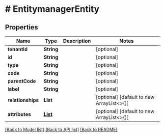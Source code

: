 # # EntitymanagerEntity


## Properties 


Name | Type | Description | Notes
------------ | ------------- | ------------- | -------------
**tenantId**| **String** |   | [optional]
**id**| **String** |   | [optional]
**type**| **String** |   | [optional]
**code**| **String** |   | [optional]
**parentCode**| **String** |   | [optional]
**label**| **String** |   | [optional]
**relationships**| **List<String>** |   | [optional] [default to new ArrayList<>()]
**attributes**| [**List<EntitymanagerAttribute>**](EntitymanagerAttribute.md) |   | [optional] [default to new ArrayList<>()]


[[Back to Model list]](../../README.md#models) [[Back to API list]](../../README.md#endpoints) [[Back to README]](../../README.md)

